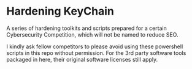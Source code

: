 # Hardening KeyChain
A series of hardening toolkits and scripts prepared for a certain Cybersecurity Competition, which will not be named to reduce SEO. 

I kindly ask fellow competitors to please avoid using these powershell scripts in this repo without permission. For the 3rd party software tools packaged in here, their original software licenses still apply.
